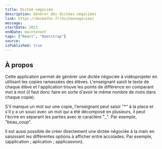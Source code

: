 ```yaml
---
title: Dictée négociée
description: Générer des dictées négociées
link: https://desmaths.fr/dicteenegociee/
message:
startDate: 2023
endDate: maintenant
tags: ["React", "Bootstrap"]
source:
isPublished: true
---
```


## À propos

Cette application permet de générer une dictée négociée à vidéoprojeter en utilisant les copies ramassées des élèves. L'enseignant saisit le texte de chaque élève et l'application trouve les points de différence en comparant mot à mot (il faut donc faire en sorte d'avoir le même nombre de mots dans chaque copie).

S'il manque un mot sur une copie, l'enseignant peut saisir "\*" à la place et s'il y a un souci avec un mot qui a été décomposé en plusieurs, il peut l'écrire en séparant les parties avec le caractère "\_". Par exemple, "beau_coup".

Il est aussi possible de créer directement une dictée négociée à la main en saisissant les différentes options à afficher entre accolades. Par exemple, {application ; aplication ; applicassion}.
